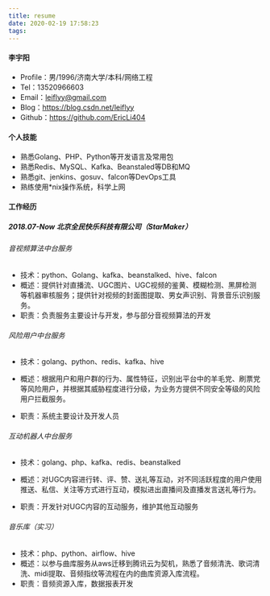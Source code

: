 ```yaml
---
title: resume
date: 2020-02-19 17:58:23
tags:
---
```

#### 李宇阳
- Profile：男/1996/济南大学/本科/网络工程
- Tel：13520966603
- Email：leiflyy@gmail.com
- Blog：https://blog.csdn.net/leiflyy
- Github：https://github.com/EricLi404

#### 个人技能
- 熟悉Golang、PHP、Python等开发语言及常用包
- 熟悉Redis、MySQL、Kafka、Beanstaled等DB和MQ
- 熟悉git、jenkins、gosuv、falcon等DevOps工具
- 熟练使用*nix操作系统，科学上网


#### 工作经历

##### 2018.07-Now  北京全民快乐科技有限公司（StarMaker）  

###### 音视频算法中台服务

- 技术：python、Golang、kafka、beanstalked、hive、falcon
- 概述：提供针对直播流、UGC图片、UGC视频的鉴黄、模糊检测、黑屏检测等机器审核服务；提供针对视频的封面图提取、男女声识别、背景音乐识别服务。
- 职责：负责服务主要设计与开发，参与部分音视频算法的开发



###### 风险用户中台服务

- 技术：golang、python、redis、kafka、hive

- 概述：根据用户和用户群的行为、属性特征，识别出平台中的羊毛党、刷票党等风险用户，并根据其威胁程度进行分级，为业务方提供不同安全等级的风险用户拦截服务。

- 职责：系统主要设计及开发人员


###### 互动机器人中台服务

- 技术：golang、php、kafka、redis、beanstalked

- 概述：对UGC内容进行转、评、赞、送礼等互动，对不同活跃程度的用户使用推送、私信、关注等方式进行互动，模拟进出直播间及直播发言送礼等行为。

- 职责：开发针对UGC内容的互动服务，维护其他互动服务


###### 音乐库（实习）

- 技术：php、python、airflow、hive
- 概述：以参与曲库服务从aws迁移到腾讯云为契机，熟悉了音频清洗、歌词清洗、midi提取、音频指纹等流程在内的曲库资源入库流程。
- 职责：音频资源入库，数据报表开发